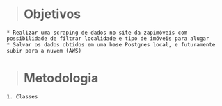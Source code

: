 > # Objetivos
    * Realizar uma scraping de dados no site da zapimóveis com possibilidade de filtrar localidade e tipo de imóveis para alugar
    * Salvar os dados obtidos em uma base Postgres local, e futuramente subir para a nuvem (AWS)
> # Metodologia
    1. Classes